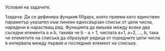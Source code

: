 Условия на задачите.

1задача: Да се дефинира фунцкия fillgaps, която приема като единствен параметър указател към линеен едносвързан списък от цели числа, наредени в нарастващ ред.
Функцията да вмъква между всеки два съседни елемента a и b, такива че b - a > 1, числата а+1, а+2, ..., b, така че елеметите на списъка да образуват редица от поредните цели числа в интервала между първия и последния елемент на списъка.

